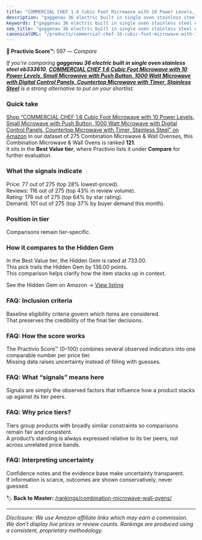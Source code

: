 ```yaml
---
title: "COMMERCIAL CHEF 1.6 Cubic Foot Microwave with 10 Power Levels, Small Microwave with Push Button, 1000 Watt Microwave with Digital Control Panels, Countertop Microwave with Timer, Stainless Steel"
description: "gaggenau 36 electric built in single oven stainless steel eb333610: Data-driven ranking using the Practivio Score™. Positioned by quality, value, demand, finda…"
keywords: ["gaggenau 36 electric built in single oven stainless steel eb333610"]
seo_title: "gaggenau 36 electric built in single oven stainless steel eb333610 — Compare (2025)"
canonicalURL: "/products/commercial-chef-16-cubic-foot-microwave-with-10-power-levels-small-microwave-with-push-button-1000-watt-microwave-with-digital-control-panels-countertop-microwave-with-timer-stainless-steel-B0858Y8MXV/"
---
```


**🛒 Practivio Score™:** 597 — _Compare_


*If you're comparing **gaggenau 36 electric built in single oven stainless steel eb333610**, **[COMMERCIAL CHEF 1.6 Cubic Foot Microwave with 10 Power Levels, Small Microwave with Push Button, 1000 Watt Microwave with Digital Control Panels, Countertop Microwave with Timer, Stainless Steel](https://www.amazon.com/dp/B0858Y8MXV?tag=practivio-20)** is a strong alternative to put on your shortlist.*
### Quick take
[Shop “COMMERCIAL CHEF 1.6 Cubic Foot Microwave with 10 Power Levels, Small Microwave with Push Button, 1000 Watt Microwave with Digital Control Panels, Countertop Microwave with Timer, Stainless Steel” on Amazon](https://www.amazon.com/dp/B0858Y8MXV?tag=practivio-20)
In our dataset of 275 Combination Microwave & Wall Ovenses, this Combination Microwave & Wall Ovens is ranked **121**.  
It sits in the **Best Value tier**, where Practivio lists it under **Compare** for further evaluation.

### What the signals indicate
Price: 77 out of 275 (top 28% lowest-priced).  
Reviews: 116 out of 275 (top 43% in review volume).  
Rating: 176 out of 275 (top 64% by star rating).  
Demand: 101 out of 275 (top 37% by buyer demand this month).

### Position in tier
Comparisons remain tier-specific.

### How it compares to the Hidden Gem
In the Best Value tier, the Hidden Gem is rated at 733.00.  
This pick trails the Hidden Gem by 136.00 points.  
This comparison helps clarify how the item stacks up in context.  

See the Hidden Gem on Amazon → [View listing](https://www.amazon.com/dp/B0DY11H2PJ?tag=practivio-20)

### FAQ: Inclusion criteria
Baseline eligibility criteria govern which items are considered.  
That preserves the credibility of the final tier decisions.

### FAQ: How the score works
The Practivio Score™ (0–100) combines several observed indicators into one comparable number per price tier.  
Missing data raises uncertainty instead of filling with guesses.

### FAQ: What “signals” means here
Signals are simply the observed factors that influence how a product stacks up against its tier peers.

### FAQ: Why price tiers?
Tiers group products with broadly similar constraints so comparisons remain fair and consistent.  
A product’s standing is always expressed relative to its tier peers, not across unrelated price bands.

### FAQ: Interpreting uncertainty
Confidence notes and the evidence base make uncertainty transparent.  
If information is scarce, outcomes are shown conservatively, never guessed.

<!-- Missing template for Compare/CompareWithinPriceClass -->


🏷️ **Back to Master:** [/rankings/combination-microwave-wall-ovens/](/rankings/combination-microwave-wall-ovens/)

---
_Disclosure: We use Amazon affiliate links which may earn a commission. We don’t display live prices or review counts. Rankings are produced using a consistent, proprietary methodology._
